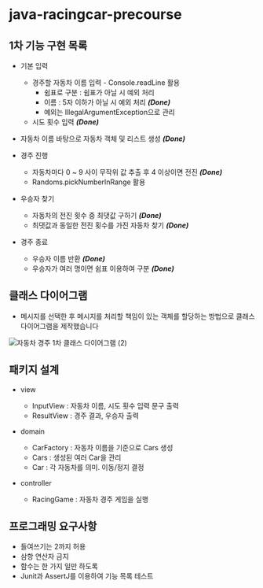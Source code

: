 # java-racingcar-precourse

## 1차 기능 구현 목록

- 기본 입력
    - 경주할 자동차 이름 입력 - Console.readLine 활용
        - 쉼표로 구분 : 쉼표가 아닐 시 예외 처리
        - 이름 : 5자 이하가 아닐 시 예외 처리 **_(Done)_**
        - 예외는 IllegalArgumentException으로 관리
    - 시도 횟수 입력 **_(Done)_**

- 자동차 이름 바탕으로 자동차 객체 및 리스트 생성 **_(Done)_**

- 경주 진행
    - 자동차마다 0 ~ 9 사이 무작위 값 추출 후 4 이상이면 전진 **_(Done)_**
    - Randoms.pickNumberInRange 활용

- 우승자 찾기
    - 자동차의 전진 횟수 중 최댓값 구하기 **_(Done)_**
    - 최댓값과 동일한 전진 횟수를 가진 자동차 찾기 **_(Done)_**

- 경주 종료
    - 우승자 이름 반환 **_(Done)_**
    - 우승자가 여러 명이면 쉼표 이용하여 구분 **_(Done)_**

## 클래스 다이어그램

- 메시지를 선택한 후 메시지를 처리할 책임이 있는 객체를 할당하는 방법으로 클래스 다이어그램을 제작했습니다

![자동차 경주 1차 클래스 다이어그램 (2)](https://github.com/user-attachments/assets/29333110-3b17-4dd5-abc8-5ac9195dffd6)

## 패키지 설계

- view
    - InputView : 자동차 이름, 시도 횟수 입력 문구 출력
    - ResultView : 경주 결과, 우승자 출력

- domain
    - CarFactory : 자동차 이름을 기준으로 Cars 생성
    - Cars : 생성된 여러 Car을 관리
    - Car : 각 자동차를 의미. 이동/정지 결정

- controller
    - RacingGame : 자동차 경주 게임을 실행

## 프로그래밍 요구사항

- 들여쓰기는 2까지 허용
- 삼항 연산자 금지
- 함수는 한 가지 일만 하도록
- Junit과 AssertJ를 이용하여 기능 목록 테스트
